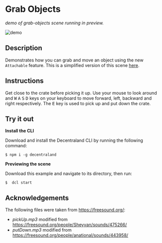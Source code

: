 # Grab Objects
_demo of grab-objects scene running in preview._

![demo](https://github.com/decentraland-scenes/grab-objects/blob/master/screenshots/grab-objects.gif)

## Description
Demonstrates how you can grab and move an object using the new `Attachable` feature. This is a simplified version of this scene [here](https://github.com/decentraland-scenes/grab-objects-advance).

## Instructions
Get close to the crate before picking it up. Use your mouse to look around and <kbd>W</kbd> <kbd>A</kbd> <kbd>S</kbd> <kbd>D</kbd> keys on your keyboard to move forward, left, backward and right respectively. The <kbd>E</kbd> key is used to pick up and put down the crate.

## Try it out

**Install the CLI**

Download and install the Decentraland CLI by running the following command:

```
$ npm i -g decentraland
```

**Previewing the scene**

Download this example and navigate to its directory, then run:

```
$  dcl start
```

## Acknowledgements
The following files were taken from https://freesound.org/:
- _pickUp.mp3_ modified from https://freesound.org/people/Sheyvan/sounds/475266/
- _putDown.mp3_ modified from https://freesound.org/people/anational/sounds/443958/
